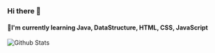 ### Hi there 👋
#### 🌱I'm currently learning Java, DataStructure, HTML, CSS, JavaScript

![Github Stats](https://github-readme-stats.vercel.app/api?username=duthd3&show_icons=true&bg_color=30,CCCCFF,CC99FF&text_color=FFFFFF&title_color=FFFFFF)


<!--
**duthd3/duthd3** is a ✨ _special_ ✨ repository because its `README.md` (this file) appears on your GitHub profile.

Here are some ideas to get you started:

- 🔭 I’m currently working on ...
- 🌱 I’m currently learning ...
- 👯 I’m looking to collaborate on ...
- 🤔 I’m looking for help with ...
- 💬 Ask me about ...
- 📫 How to reach me: ...
- 😄 Pronouns: ...
- ⚡ Fun fact: ...
-->

